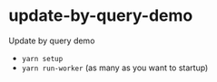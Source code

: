 # update-by-query-demo
Update by query demo

- `yarn setup`
- `yarn run-worker` (as many as you want to startup)
